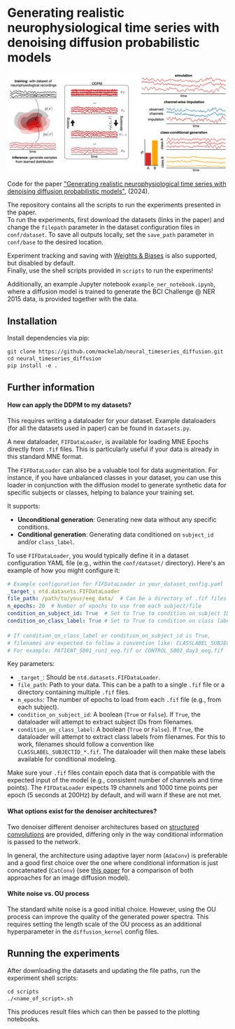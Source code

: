 # Generating realistic neurophysiological time series with denoising diffusion probabilistic models

![Overview Figure](overview_figure.png)

Code for the paper ["Generating realistic neurophysiological time series with denoising diffusion probabilistic models"](https://www.cell.com/patterns/fulltext/S2666-3899(24)00189-2), (2024).

The repository contains all the scripts to run the experiments presented in the paper.  
To run the experiments, first download the datasets (links in the paper) and change the `filepath` parameter in the dataset configuration files in `conf/dataset`. To save all outputs locally, set the `save_path` parameter in `conf/base` to the desired location.

Experiment tracking and saving with [Weights & Biases](https://wandb.ai/site) is also supported, but disabled by default.  
Finally, use the shell scripts provided in `scripts` to run the experiments! 

Additionally, an example Jupyter notebook `example_ner_notebook.ipynb`, where a diffusion model is trained to generate the BCI Challenge @ NER 2015 data, is provided together with the data.

## Installation
Install dependencies via pip:
```shell
git clone https://github.com/mackelab/neural_timeseries_diffusion.git
cd neural_timeseries_diffusion
pip install -e .
```

## Further information

#### How can apply the DDPM to my datasets?
This requires writing a dataloader for your dataset. Example dataloaders (for all the datasets used in paper) can be found in 
`datasets.py`.

A new dataloader, `FIFDataLoader`, is available for loading MNE Epochs directly from `.fif` files. This is particularly useful if your data is already in this standard MNE format.

The `FIFDataLoader` can also be a valuable tool for data augmentation. For instance, if you have unbalanced classes in your dataset, you can use this loader in conjunction with the diffusion model to generate synthetic data for specific subjects or classes, helping to balance your training set.

It supports:
*   **Unconditional generation**: Generating new data without any specific conditions.
*   **Conditional generation**: Generating data conditioned on `subject_id` and/or `class_label`.

To use `FIFDataLoader`, you would typically define it in a dataset configuration YAML file (e.g., within the `conf/dataset/` directory). Here's an example of how you might configure it:

```yaml
# Example configuration for FIFDataLoader in your_dataset_config.yaml
_target_: ntd.datasets.FIFDataLoader
file_path: /path/to/your/eeg_data/  # Can be a directory of .fif files or a single .fif file
n_epochs: 20  # Number of epochs to use from each subject/file
condition_on_subject_id: True  # Set to True to condition on subject ID
condition_on_class_label: True # Set to True to condition on class label

# If condition_on_class_label or condition_on_subject_id is True,
# filenames are expected to follow a convention like: CLASSLABEL_SUBJECTID_restofthefilename.fif
# For example: PATIENT_S001_run1_eeg.fif or CONTROL_S002_day3_eeg.fif
```

Key parameters:
*   `_target_`: Should be `ntd.datasets.FIFDataLoader`.
*   `file_path`: Path to your data. This can be a path to a single `.fif` file or a directory containing multiple `.fif` files.
*   `n_epochs`: The number of epochs to load from each `.fif` file (e.g., from each subject).
*   `condition_on_subject_id`: A boolean (`True` or `False`). If `True`, the dataloader will attempt to extract subject IDs from filenames.
*   `condition_on_class_label`: A boolean (`True` or `False`). If `True`, the dataloader will attempt to extract class labels from filenames. For this to work, filenames should follow a convention like `CLASSLABEL_SUBJECTID_*.fif`. The dataloader will then make these labels available for conditional modeling.

Make sure your `.fif` files contain epoch data that is compatible with the expected input of the model (e.g., consistent number of channels and time points). The `FIFDataLoader` expects 19 channels and 1000 time points per epoch (5 seconds at 200Hz) by default, and will warn if these are not met.

#### What options exist for the denoiser architectures?
Two denoiser different denoiser architectures based on [structured convolutions](https://arxiv.org/abs/2210.09298) are provided, differing only in the way conditional information is passed to the network. 

In general, the architecture using adaptive layer norm (`AdaConv`) is preferable and a good first choice over the one where conditional information is just concatenated (`CatConv`) (see [this paper](https://arxiv.org/abs/2212.09748) for a comparison of both approaches for an image diffusion model).

#### White noise vs. OU process
The standard white noise is a good initial choice. However, using the OU process can improve the quality of the generated power spectra. This requires setting the length scale of the OU process as an additional hyperparameter in the `diffusion_kernel` config files.

## Running the experiments
After downloading the datasets and updating the file paths, run the experiment shell scripts:
```shell
cd scripts
./<name_of_script>.sh
```
This produces result files which can then be passed to the plotting notebooks.